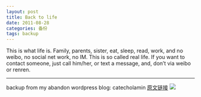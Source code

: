 ```yaml
---
layout: post
title: Back to life
date: 2011-08-28
categories: 备份
tags: backup
---
```


This is what life is. Family, parents, sister, eat, sleep, read, work, and no weibo, no social net work, no IM. This is so called real life. If you want to contact someone, just call him/her, or text a message, and, don’t via weibo or renren.

----

backup from my abandon wordpress blog: catecholamin  [原文链接]()
![](https://catecholamin.wordpress.com/2011/08/28/back-to-life/)
